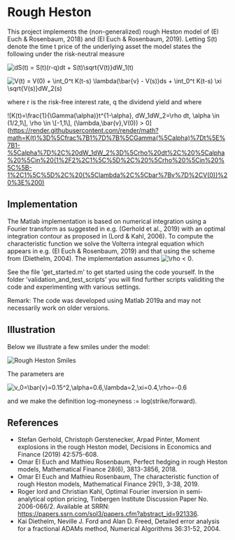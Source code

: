 # Rough Heston
This project implements the (non-generalized) rough Heston model of (El Euch & Rosenbaum, 2018) and (El Euch & Rosenbaum, 2019). Letting S(t) denote the time t price of the underlying asset the model states the following under the risk-neutral measure 

![$dS(t) = S(t)(r-q)dt + S(t)\sqrt{V(t)}dW_1(t)$](https://render.githubusercontent.com/render/math?math=%24dS(t)%20%3D%20S(t)(r-q)dt%20%2B%20S(t)%5Csqrt%7BV(t)%7DdW_1(t)%24)

![$V(t) = V(0) + \int_0^t K(t-s) \lambda(\bar{v} - V(s))ds + \int_0^t K(t-s) \xi \sqrt{V(s)}dW_2(s)$](https://render.githubusercontent.com/render/math?math=%24V(t)%20%3D%20V(0)%20%2B%20%5Cint_0%5Et%20K(t-s)%20%5Clambda(%5Cbar%7Bv%7D%20-%20V(s))ds%20%2B%20%5Cint_0%5Et%20K(t-s)%20%5Cxi%20%5Csqrt%7BV(s)%7DdW_2(s)%24)

where r is the risk-free interest rate, q the dividend yield and where


![K(t)=\frac{1}{\Gamma(\alpha)}t^{1-\alpha}, dW_1dW_2=\rho dt, \alpha \in (1/2,1\\], \rho \in \\[-1,1\\], (\lambda,\bar{v},V(0)) > 0](https://render.githubusercontent.com/render/math?math=K(t)%3D%5Cfrac%7B1%7D%7B%5CGamma(%5Calpha)%7Dt%5E%7B1-%5Calpha%7D%2C%20dW_1dW_2%3D%5Crho%20dt%2C%20%5Calpha%20%5Cin%20(1%2F2%2C1%5C%5D%2C%20%5Crho%20%5Cin%20%5C%5B-1%2C1%5C%5D%2C%20(%5Clambda%2C%5Cbar%7Bv%7D%2CV(0))%20%3E%200)




## Implementation
The Matlab implementation is based on numerical integration using a Fourier transform as suggested in e.g. (Gerhold et al., 2019) with an optimal integration contour as proposed in (Lord & Kahl, 2006). To compute the characteristic function we solve the Volterra integral equation which appears in e.g. (El Euch & Rosenbaum, 2019) and that using the scheme from (Diethelm, 2004). The implementation assumes ![\rho < 0](https://render.githubusercontent.com/render/math?math=%5Crho%20%3C%200).

See the file 'get_started.m' to get started using the code yourself. In the folder 'validation_and_test_scripts' you will find further scripts validiting the code and experimenting with various settings.

Remark: The code was developed using Matlab 2019a and may not necessarily work on older versions.

## Illustration

Below we illustrate a few smiles under the model:

![Rough Heston Smiles](https://github.com/sigurdroemer/rough_heston/blob/master/smiles2.jpg)

The parameters are 

![v_0=\bar{v}=0.15^2,\alpha=0.6,\lambda=2,\xi=0.4,\rho=-0.6](https://render.githubusercontent.com/render/math?math=v_0%3D%5Cbar%7Bv%7D%3D0.15%5E2%2C%5Calpha%3D0.6%2C%5Clambda%3D2%2C%5Cxi%3D0.4%2C%5Crho%3D-0.6)

and we make the definition log-moneyness := log(strike/forward).



## References
- Stefan Gerhold, Christoph Gerstenecker, Arpad Pinter, Moment explosions in the rough Heston model, Decisions in Economics and Finance (2019) 42:575-608.
- Omar El Euch and Mathieu Rosenbaum, Perfect hedging in rough Heston models, Mathematical Finance 28(6), 3813-3856, 2018.
- Omar El Euch and Mathieu Rosenbaum, The characteristic function of rough Heston models, Mathematical Finance 29(1), 3-38, 2019.
- Roger lord and Christian Kahl, Optimal Fourier inversion in semi-analytical option pricing, Tinbergen Institute Discussion Paper No. 2006-066/2. Available at SRRN: https://papers.ssrn.com/sol3/papers.cfm?abstract_id=921336.
- Kai Diethelm, Neville J. Ford and Alan D. Freed, Detailed error analysis for a fractional ADAMs method, Numerical Algorithms 36:31-52, 2004.
